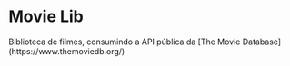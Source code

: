 # Movie Lib

<p>Biblioteca de filmes, consumindo a API pública da [The Movie Database](https://www.themoviedb.org/)</p>
